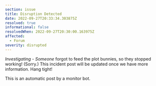 ```yaml
---
section: issue
title: Disruption Detected
date: 2022-09-27T20:33:34.303875Z
resolved: true
informational: false
resolvedWhen: 2022-09-27T20:30:00.163975Z
affected:
  - Forum
severity: disrupted
---
```

*Investigating* - _Someone_ forgot to feed the plot bunnies, so they stopped working! (Sorry.) This incident post will be updated once we have more information. Hang tight!

This is an automatic post by a monitor bot.
        